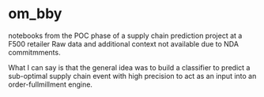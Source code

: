 # om_bby
notebooks from the POC phase of a supply chain prediction project at a F500 retailer
Raw data and additional context not available due to NDA commitmments.

What I can say is that the general idea was to build a classifier to predict a sub-optimal supply chain event with high precision to act as an input into an order-fullmillment engine.
